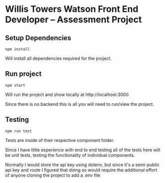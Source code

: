 # Willis Towers Watson Front End Developer – Assessment Project

## Setup Dependencies

`npm install`

Will install all dependencies required for the project.

## Run project

`npm start`

Will run the project and show locally at http://localhost:3000

Since there is no backend this is all you will need to run/view the project.

## Testing

`npm run test`

Tests are inside of their respective component folder.

Since I have little experience with end to end testing all of the tests here will be unit tests, testing the functionality of individual components.

Normally I would store the api key using dotenv, but since it's a semi-public api key and route I figured that doing so would require the additional effort of anyone cloning the project to add a .env file